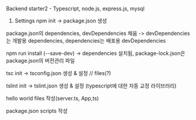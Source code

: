 Backend starter2 - Typescript, node.js, express.js, mysql

1. Settings
npm init
-> package.json 생성

package.json의 dependencies, devDependencies 채움
-> devDependencies는 개발용 dependencies, dependencies는 배포용 devDependencies

npm run install (--save-dev)
-> dependencies 설치됨, package-lock.json은 package.json의 버전관리 파일

tsc init
-> tsconfig.json 생성 & 설정 // files(?)

tslint init
-> tslint.json 생성 & 설정 (typescript에 대한 자동 교정 라이브러리)

hello world files 작성(server.ts, App,ts)

package.json scripts 작성

